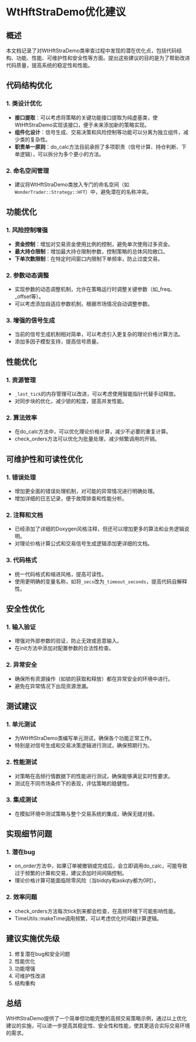 # WtHftStraDemo优化建议

## 概述
本文档记录了对WtHftStraDemo类审查过程中发现的潜在优化点，包括代码结构、功能、性能、可维护性和安全性等方面。提出这些建议的目的是为了帮助改进代码质量，提高系统的稳定性和性能。

## 代码结构优化

### 1. 类设计优化
- **接口提取**：可以考虑将策略的关键功能接口提取为纯虚基类，使WtHftStraDemo实现该接口，便于未来添加新的策略实现。
- **组件化设计**：信号生成、交易决策和风险控制等功能可以分离为独立组件，减少类的复杂性。
- **职责单一原则**：do_calc方法目前承担了多项职责（信号计算、持仓判断、下单逻辑），可以拆分为多个更小的方法。

### 2. 命名空间管理
- 建议将WtHftStraDemo类放入专门的命名空间（如`WonderTrader::Strategy::HFT`）中，避免潜在的名称冲突。

## 功能优化

### 1. 风险控制增强
- **资金控制**：增加对交易资金使用比例的控制，避免单次使用过多资金。
- **最大持仓限制**：增加最大持仓限制参数，控制策略的总体风险敞口。
- **下单次数限制**：在特定时间窗口内限制下单频率，防止过度交易。

### 2. 参数动态调整
- 实现参数的动态调整机制，允许在策略运行时调整关键参数（如_freq、_offset等）。
- 可以考虑添加自适应参数机制，根据市场情况自动调整参数。

### 3. 增强的信号生成
- 当前的信号生成机制相对简单，可以考虑引入更复杂的理论价格计算方法。
- 添加多因子模型支持，提高信号质量。

## 性能优化

### 1. 资源管理
- `_last_tick`的内存管理可以改进，可以考虑使用智能指针代替手动释放。
- 对同步块的优化，减少锁的粒度，提高并发性能。

### 2. 算法效率
- 在do_calc方法中，可以优化理论价格计算，减少不必要的重复计算。
- check_orders方法可以优化为批量处理，减少频繁调用的开销。

## 可维护性和可读性优化

### 1. 错误处理
- 增加更全面的错误处理机制，对可能的异常情况进行明确处理。
- 增加详细的日志记录，便于故障排查和性能分析。

### 2. 注释和文档
- 已经添加了详细的Doxygen风格注释，但还可以增加更多的算法和业务逻辑说明。
- 对理论价格计算公式和交易信号生成逻辑添加更详细的文档。

### 3. 代码格式
- 统一代码格式和缩进风格，提高可读性。
- 使用更明确的变量名称，如将`_secs`改为`_timeout_seconds`，提高代码自解释性。

## 安全性优化

### 1. 输入验证
- 增强对外部参数的验证，防止无效或恶意输入。
- 在init方法中添加对配置参数的合法性检查。

### 2. 异常安全
- 确保所有资源操作（如锁的获取和释放）都在异常安全的环境中进行。
- 避免在异常情况下出现资源泄漏。

## 测试建议

### 1. 单元测试
- 为WtHftStraDemo类编写单元测试，确保各个功能正常工作。
- 特别是对信号生成和交易决策逻辑进行测试，确保预期行为。

### 2. 性能测试
- 对策略在高频行情数据下的性能进行测试，确保能够满足实时性要求。
- 测试在不同市场条件下的表现，评估策略的稳健性。

### 3. 集成测试
- 在模拟环境中测试策略与整个交易系统的集成，确保无缝对接。

## 实现细节问题

### 1. 潜在bug
- on_order方法中，如果订单被撤销或完成后，会立即调用do_calc，可能导致过于频繁的计算和交易，建议添加时间间隔控制。
- 理论价格计算可能面临除零风险（当bidqty和askqty都为0时）。

### 2. 效率问题
- check_orders方法每次tick到来都会检查，在高频环境下可能影响性能。
- TimeUtils::makeTime调用频繁，可以考虑优化时间戳计算逻辑。

## 建议实施优先级
1. 修复潜在bug和安全问题
2. 性能优化
3. 功能增强
4. 可维护性改进
5. 结构重构

## 总结
WtHftStraDemo提供了一个简单但功能完整的高频交易策略示例，通过以上优化建议的实施，可以进一步提高其稳定性、安全性和性能，使其更适合实际交易环境的需求。
